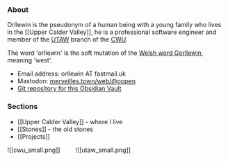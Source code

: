 ### About

Orllewin is the pseudonym of a human being with a young family who lives in the [[Upper Calder Valley]], he is a professional software engineer and member of the [UTAW](https://utaw.tech) branch of the [CWU](https://www.cwu.org/). 

The word 'orllewin' is the soft mutation of the [Welsh word Gorllewin](https://en.wiktionary.org/wiki/gorllewin#Welsh), meaning 'west'.

* Email address: orllewin AT fastmail.uk
* Mastodon: [merveilles.town/web/@oppen](https://merveilles.town/web/@oppen)
* [Git repository for this Obsidian Vault](https://github.com/orllewin/obsidian/tree/main/orllewin)

### Sections
* [[Upper Calder Valley]] - where I live
* [[Stones]] - the old stones
* [[Projects]]




![[cwu_small.png]]&nbsp;&nbsp;&nbsp;&nbsp;&nbsp;&nbsp;&nbsp;&nbsp;&nbsp;![[utaw_small.png]]